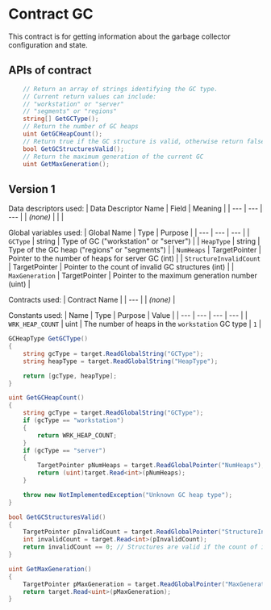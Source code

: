 # Contract GC

This contract is for getting information about the garbage collector configuration and state.

## APIs of contract


```csharp
    // Return an array of strings identifying the GC type.
    // Current return values can include:
    // "workstation" or "server"
    // "segments" or "regions"
    string[] GetGCType();
    // Return the number of GC heaps
    uint GetGCHeapCount();
    // Return true if the GC structure is valid, otherwise return false
    bool GetGCStructuresValid();
    // Return the maximum generation of the current GC
    uint GetMaxGeneration();
```

## Version 1

Data descriptors used:
| Data Descriptor Name | Field | Meaning |
| --- | --- | --- |
| _(none)_ | | |

Global variables used:
| Global Name | Type | Purpose |
| --- | --- | --- |
| `GCType` | string | Type of GC ("workstation" or "server") |
| `HeapType` | string | Type of the GC heap ("regions" or "segments") |
| `NumHeaps` | TargetPointer | Pointer to the number of heaps for server GC (int) |
| `StructureInvalidCount` | TargetPointer | Pointer to the count of invalid GC structures (int) |
| `MaxGeneration` | TargetPointer | Pointer to the maximum generation number (uint) |

Contracts used:
| Contract Name |
| --- |
| _(none)_ |


Constants used:
| Name | Type | Purpose | Value |
| --- | --- | --- | --- |
| `WRK_HEAP_COUNT` | uint | The number of heaps in the `workstation` GC type | `1` |

```csharp
GCHeapType GetGCType()
{
    string gcType = target.ReadGlobalString("GCType");
    string heapType = target.ReadGlobalString("HeapType");

    return [gcType, heapType];
}

uint GetGCHeapCount()
{
    string gcType = target.ReadGlobalString("GCType");
    if (gcType == "workstation")
    {
        return WRK_HEAP_COUNT;
    }
    if (gcType == "server")
    {
        TargetPointer pNumHeaps = target.ReadGlobalPointer("NumHeaps");
        return (uint)target.Read<int>(pNumHeaps);
    }

    throw new NotImplementedException("Unknown GC heap type");
}

bool GetGCStructuresValid()
{
    TargetPointer pInvalidCount = target.ReadGlobalPointer("StructureInvalidCount");
    int invalidCount = target.Read<int>(pInvalidCount);
    return invalidCount == 0; // Structures are valid if the count of invalid structures is zero
}

uint GetMaxGeneration()
{
    TargetPointer pMaxGeneration = target.ReadGlobalPointer("MaxGeneration");
    return target.Read<uint>(pMaxGeneration);
}
```
